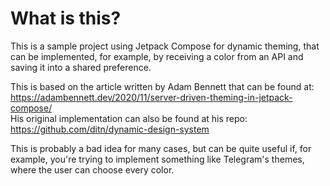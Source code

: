 # What is this?
This is a sample project using Jetpack Compose for dynamic theming, that can be implemented, for example, by receiving a color from an API and saving it into a shared preference.

This is based on the article written by Adam Bennett that can be found at: https://adambennett.dev/2020/11/server-driven-theming-in-jetpack-compose/ \
His original implementation can also be found at his repo: https://github.com/ditn/dynamic-design-system

This is probably a bad idea for many cases, but can be quite useful if, for example, you're trying to implement something like Telegram's themes, where the user can choose every color.
